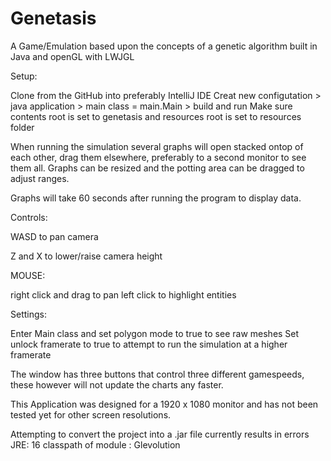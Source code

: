 # Genetasis
A Game/Emulation based upon the concepts of a genetic algorithm built in Java and openGL with LWJGL

Setup:

Clone from the GitHub into preferably IntelliJ IDE
Creat new configutation > java application > main class = main.Main > build and run
Make sure contents root is set to genetasis and resources root is set to resources folder

When running the simulation several graphs will open stacked ontop of each other, drag them elsewhere, preferably to a second monitor to see them all.
Graphs can be resized and the potting area can be dragged to adjust ranges.

Graphs will take 60 seconds after running the program to display data.


Controls:

WASD to pan camera

Z and X to lower/raise camera height

MOUSE:

right click and drag to pan
left click to highlight entities


Settings:

Enter Main class and set polygon mode to true to see raw meshes
Set unlock framerate to true to attempt to run the simulation at a higher framerate

The window has three buttons that control three different gamespeeds, these however will not update the charts any faster.

This Application was designed for a 1920 x 1080 monitor and has not been tested yet for other screen resolutions.

Attempting to convert the project into a .jar file currently results in errors 
JRE: 16
classpath of module : Glevolution
